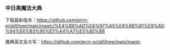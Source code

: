 ### 中日英魔法大典
下载最新版本：https://github.com/errrr-er/alll/tree/main/magic/%E4%B8%AD%E6%97%A5%E8%8B%B1%E9%AD%94%E6%B3%95%E5%A4%A7%E5%85%B8

魔典英文全大写：https://github.com/errrr-er/alll/tree/main/magic
